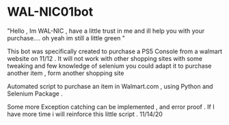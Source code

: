 # WAL-NIC01bot

"Hello , Im WAL-NIC , have a little trust in me and ill help you with your purchase.... oh yeah im still a little green "

This bot was specifically created to purchase a PS5 Console from a walmart website on 11/12 . It will not work with other shopping sites
with some tweaking and few knowledge of selenium you could adapt it to purchase another item , form another shopping site

Automated script to purchase an item in Walmart.com , using Python and Selenium Package .

Some more Exception catching can be implemented , and error proof . If I have more time i will reinforce this little script . 11/14/20






